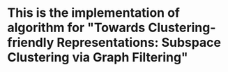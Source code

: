 # This is the implementation of algorithm for "Towards Clustering-friendly Representations: Subspace Clustering via Graph Filtering"

